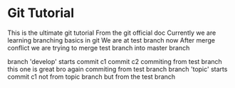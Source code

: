 # Git Tutorial 
This is the ultimate git tutorial
From the git official doc
Currently we are learning branching basics in git
We are at test branch now
After merge conflict we are trying to merge test branch into master branch


branch 'develop' starts
commit c1
commit c2
commiting from test branch
this one is great bro
again commiting from test branch
branch 'topic' starts
commit c1 not from topic branch but from the test branch